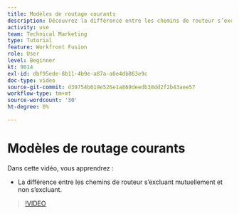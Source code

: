 ```yaml
---
title: Modèles de routage courants
description: Découvrez la différence entre les chemins de routeur s’excluant mutuellement et non s’excluant dans [!DNL Adobe Workfront Fusion].
activity: use
team: Technical Marketing
type: Tutorial
feature: Workfront Fusion
role: User
level: Beginner
kt: 9014
exl-id: dbf95ede-8b11-4b9e-a87a-a0e4db863e9c
doc-type: video
source-git-commit: d39754b619e526e1a869deedb38dd2f2b43aee57
workflow-type: tm+mt
source-wordcount: '30'
ht-degree: 0%

---
```


# Modèles de routage courants

Dans cette vidéo, vous apprendrez :

* La différence entre les chemins de routeur s’excluant mutuellement et non s’excluant.

>[!VIDEO](https://video.tv.adobe.com/v/335273/?quality=12)
